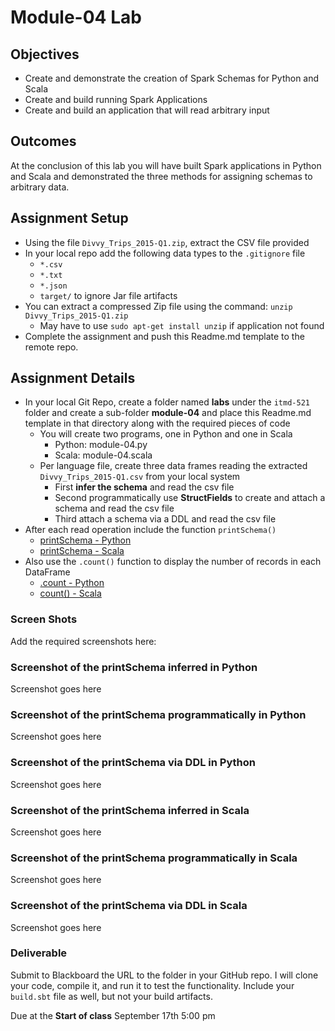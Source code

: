 # Module-04 Lab

## Objectives

* Create and demonstrate the creation of Spark Schemas for Python and Scala
* Create and build running Spark Applications
* Create and build an application that will read arbitrary input

## Outcomes

At the conclusion of this lab you will have built Spark applications in Python and Scala and demonstrated the three methods for assigning schemas to arbitrary data.

## Assignment Setup

- Using the file `Divvy_Trips_2015-Q1.zip`, extract the CSV file provided
- In your local repo add the following data types to the `.gitignore` file
  - `*.csv`
  - `*.txt`
  - `*.json`
  - `target/` to ignore Jar file artifacts
- You can extract a compressed Zip file using the command: `unzip Divvy_Trips_2015-Q1.zip`
  - May have to use `sudo apt-get install unzip` if application not found
- Complete the assignment and push this Readme.md template to the remote repo.

## Assignment Details

- In your local Git Repo, create a folder named **labs** under the `itmd-521` folder and create a sub-folder **module-04** and place this Readme.md template in that directory along with the required pieces of code
  - You will create two programs, one in Python and one in Scala
    - Python: module-04.py
    - Scala: module-04.scala
  - Per language file, create three data frames reading the extracted `Divvy_Trips_2015-Q1.csv` from your local system
    - First **infer the schema** and read the csv file
    - Second programmatically use **StructFields** to create and attach a schema and read the csv file
    - Third attach a schema via a DDL and read the csv file
- After each read operation include the function `printSchema()`
  - [printSchema - Python](https://spark.apache.org/docs/latest/api/python/reference/pyspark.sql/api/pyspark.sql.DataFrame.printSchema.html?highlight=printschema "pyspark printschema web page")
  - [printSchema - Scala](https://spark.apache.org/docs/latest/api/scala/scala/index.html "scala pyspark API")
- Also use the `.count()` function to display the number of records in each DataFrame
  - [.count - Python](https://spark.apache.org/docs/latest/api/python/reference/pyspark.sql/api/pyspark.sql.functions.count.html?highlight=count#pyspark.sql.functions.count "webpage to Scala API")
  - [count() - Scala](https://spark.apache.org/docs/latest/api/scala/scala/index.html "Pyspark webpage for API")  

### Screen Shots

Add the required screenshots here:

### Screenshot of the printSchema inferred in Python

Screenshot goes here

### Screenshot of the printSchema programmatically in Python

Screenshot goes here

### Screenshot of the printSchema via DDL in Python

Screenshot goes here

### Screenshot of the printSchema inferred in Scala

Screenshot goes here

### Screenshot of the printSchema programmatically in Scala

Screenshot goes here

### Screenshot of the printSchema via DDL in Scala

Screenshot goes here

### Deliverable

Submit to Blackboard the URL to the folder in your GitHub repo. I will clone your code, compile it, and run it to test the functionality. Include your `build.sbt` file as well, but not your build artifacts. 

Due at the **Start of class** September 17th 5:00 pm
